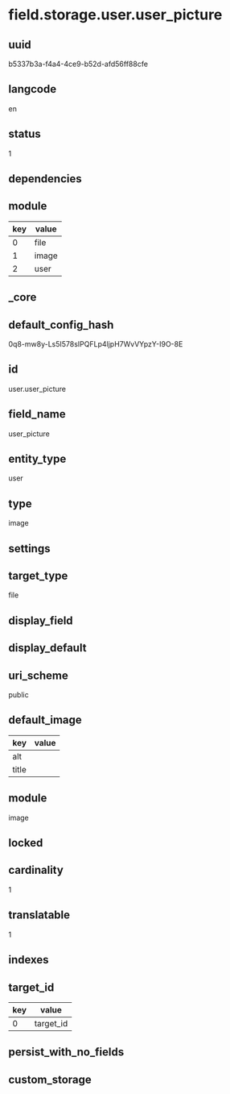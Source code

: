# field.storage.user.user_picture

## uuid
b5337b3a-f4a4-4ce9-b52d-afd56ff88cfe

## langcode
en

## status
1

## dependencies

## module
|key|value|
|-|-|
|0|file|
|1|image|
|2|user|


## _core

## default_config_hash
0q8-mw8y-Ls5I578sIPQFLp4ljpH7WvVYpzY-I9O-8E

## id
user.user_picture

## field_name
user_picture

## entity_type
user

## type
image

## settings

## target_type
file

## display_field


## display_default


## uri_scheme
public

## default_image
|key|value|
|-|-|
|alt||
|title||


## module
image

## locked


## cardinality
1

## translatable
1

## indexes

## target_id
|key|value|
|-|-|
|0|target_id|


## persist_with_no_fields


## custom_storage

